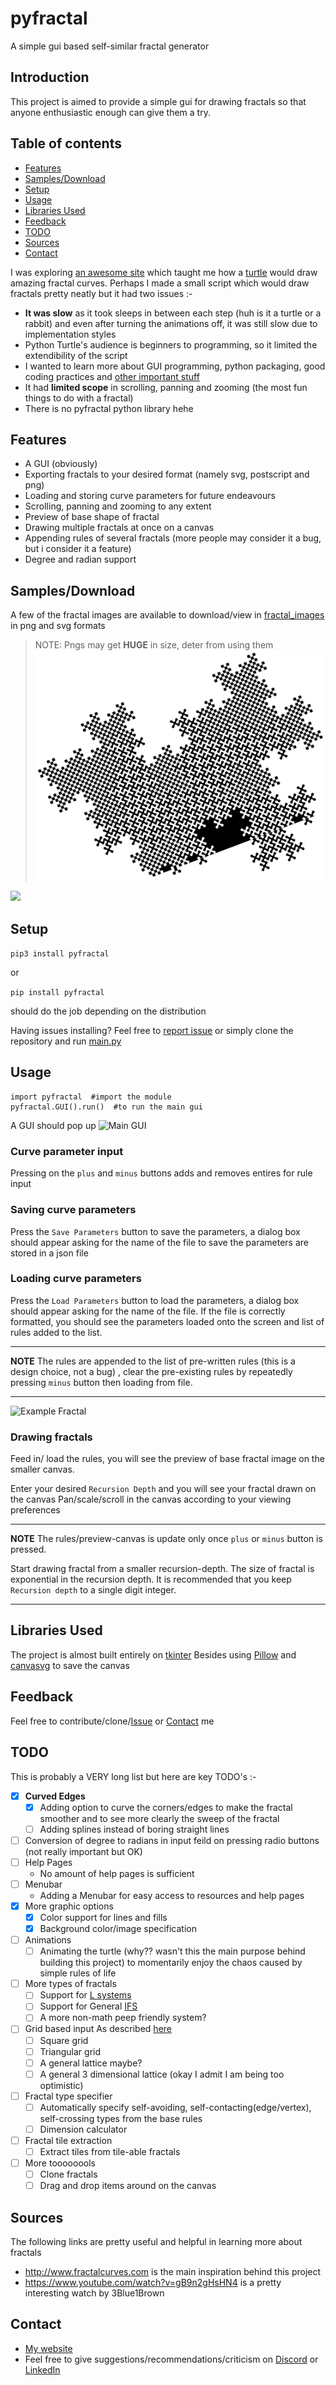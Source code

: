 # pyfractal
A simple gui based self-similar fractal generator

## Introduction
This project is aimed to provide a simple gui for drawing fractals so that anyone enthusiastic enough can give them a try.

## Table of contents
* [Features](#features)
* [Samples/Download](#samples)
* [Setup](#setup)
* [Usage](#usage)
* [Libraries Used](#libraries)
* [Feedback](#feedback)
* [TODO](#todo)
* [Sources](#sources)
* [Contact](#contact)

I was exploring [an awesome site](http://www.fractalcurves.com/) which taught me how a [turtle](https://docs.python.org/3/library/turtle.html) would draw amazing fractal curves.
Perhaps I made a small script which would draw fractals pretty neatly but it had two issues :-
* **It was slow** as it took sleeps in between each step (huh is it a turtle or a rabbit) and even after turning the animations off, it was still slow due to implementation styles
* Python Turtle's audience is beginners to programming, so it limited the extendibility of the script
* I wanted to learn more about GUI programming, python packaging, good coding practices and [other important stuff](https://stackoverflow.com/questions/11828270/how-do-i-exit-the-vim-editor)
* It had **limited scope** in scrolling, panning and zooming (the most fun things to do with a fractal)
* There is no pyfractal python library hehe

## <a name="features"></a>Features
* A GUI (obviously)
* Exporting fractals to your desired format (namely svg, postscript and png)
* Loading and storing curve parameters for future endeavours
* Scrolling, panning and zooming to any extent
* Preview of base shape of fractal
* Drawing multiple fractals at once on a canvas
* Appending rules of several fractals (more people may consider it a bug, but i consider it a feature)
* Degree and radian support

## <a name="samples"></a>Samples/Download
A few of the fractal images are available to download/view in [fractal_images](fractal_images) in png and svg formats
> NOTE: Pngs may get **HUGE** in size, deter from using them 
![](https://github.com/deut-erium/pyfractal/blob/master/fractal_images/svgs/5_curvePuppy.svg?raw=1)

![](https://github.com/deut-erium/pyfractal/blob/master/fractal_images/svgs/19_curve2_FractalFlower.svg?raw=1)

## <a name="setup"></a>Setup
```pip3 install pyfractal```

or 

```pip install pyfractal```

should do the job depending on the distribution

Having issues installing? Feel free to [report issue](https://github.com/deut-erium/pyfractal/issues/new) or simply clone the repository and run [main.py](https://github.com/deut-erium/pyfractal/blob/master/main.py?raw=true)

## <a name="usage"></a>Usage

```
import pyfractal  #import the module
pyfractal.GUI().run()  #to run the main gui
```
A GUI should pop up
![Main GUI](https://github.com/deut-erium/pyfractal/blob/master/images/main_gui.PNG)


### Curve parameter input
Pressing on the `plus` and `minus` buttons adds and removes entires for rule input

### Saving curve parameters
Press the `Save Parameters` button to save the parameters, a dialog box should appear asking for the name of the file to save
the parameters are stored in a json file

### Loading curve parameters
Press the `Load Parameters` button to load the parameters, a dialog box should appear asking for the name of the file. If the file is correctly formatted, you should see the parameters loaded onto the screen and list of rules added to the list. 

---
**NOTE**
The rules are appended to the list of pre-written rules (this is a design choice, not a bug) , clear the pre-existing rules by repeatedly pressing `minus` button then loading from file.

---

![Example Fractal](https://github.com/deut-erium/pyfractal/blob/master/images/example_fractal.PNG?raw=true)
### Drawing fractals
Feed in/ load the rules, you will see the preview of base fractal image on the smaller canvas.

Enter your desired `Recursion Depth` and you will see your fractal drawn on the canvas
Pan/scale/scroll in the canvas according to your viewing preferences

---
**NOTE**
The rules/preview-canvas is update only once `plus` or `minus` button is pressed.

Start drawing fractal from a smaller recursion-depth. The size of fractal is exponential in the recursion depth. It is recommended that you keep `Recursion depth` to a single digit integer.

---

## <a name="libraries"></a>Libraries Used
The project is almost built entirely on [tkinter](https://docs.python.org/3/library/tkinter.html)
Besides using [Pillow](https://pillow.readthedocs.io/en/stable/) and [canvasvg](https://pypi.org/project/canvasvg/) to save the canvas

## <a name="sources"></a>Feedback
Feel free to contribute/clone/[Issue](https://github.com/deut-erium/pyfractal/issues/new) or [Contact](#contact) me

## <a name="todo"></a>TODO 
This is probably a VERY long list but here are key TODO's :-
- [x] **Curved Edges** 
  - [x] Adding option to curve the corners/edges to make the fractal smoother and to see more clearly the sweep of the fractal
  - [ ] Adding splines instead of boring straight lines
- [ ] Conversion of degree to radians in input feild on pressing radio buttons (not really important but OK)
- [ ] Help Pages
  * No amount of help pages is sufficient
- [ ] Menubar
  * Adding a Menubar for easy access to resources and help pages
- [x] More graphic options
  - [x] Color support for lines and fills
  - [x] Background color/image specification 
- [ ] Animations
  - [ ] Animating the turtle (why?? wasn't this the main purpose behind building this project) to momentarily enjoy the chaos caused by simple rules of life  
- [ ] More types of fractals
  - [ ] Support for [L systems](https://en.wikipedia.org/wiki/L-system)
  - [ ] Support for General [IFS](https://en.wikipedia.org/wiki/Iterated_function_system)
  - [ ] A more non-math peep friendly system?
- [ ] Grid based input
As described [here](http://www.fractalcurves.com/Taxonomy.html)
  - [ ] Square grid
  - [ ] Triangular grid
  - [ ] A general lattice maybe?
  - [ ] A general 3 dimensional lattice (okay I admit I am being too optimistic)
- [ ] Fractal type specifier
  - [ ] Automatically specify self-avoiding, self-contacting(edge/vertex), self-crossing types from the base rules
  - [ ] Dimension calculator
- [ ] Fractal tile extraction
  - [ ] Extract tiles from tile-able fractals
- [ ] More toooooools
  - [ ] Clone fractals
  - [ ] Drag and drop items around on the canvas
  
## <a name="sources"></a>Sources
The following links are pretty useful and helpful in learning more about fractals
* http://www.fractalcurves.com is the main inspiration behind this project
* https://www.youtube.com/watch?v=gB9n2gHsHN4 is a pretty interesting watch by 3Blue1Brown

## <a name="contact"></a>Contact
* [My website](https://deut-erium.github.io/)
* Feel free to give suggestions/recommendations/criticism on [Discord](https://discord.com/users/deuterium#1689) or [LinkedIn](https://www.linkedin.com/in/himanshu-sheoran-ab047b152)
